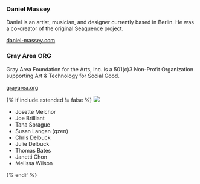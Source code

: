 ### Daniel Massey

Daniel is an artist, musician, and designer currently based in Berlin. He was a co-creator of the original Seaquence project.

[daniel-massey.com](http://daniel-massey.com)

### Gray Area ORG

Gray Area Foundation for the Arts, Inc. is a 501(c)3 Non-Profit Organization supporting Art & Technology for Social Good.

[grayarea.org](http://grayarea.org)

{% if include.extended != false %}
![]({{site.baseurl}}/images/logos/grayarea.svg)

  - Josette Melchor
  - Joe Brilliant
  - Tana Sprague
  - Susan Langan (qzen)
  - Chris Delbuck
  - Julie Delbuck
  - Thomas Bates
  - Janetti Chon
  - Melissa Wilson

  {% endif %}